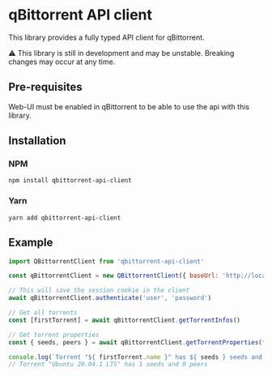 # qBittorrent API client

This library provides a fully typed API client for qBittorrent.

:warning: This library is still in development and may be unstable. Breaking changes may occur at any time.

## Pre-requisites

Web-UI must be enabled in qBittorrent to be able to use the api with this library.

## Installation

### NPM
```shell
npm install qbittorrent-api-client
```
### Yarn
```shell
yarn add qbittorrent-api-client
```

## Example

```js
import QBittorrentClient from 'qbittorrent-api-client'

const qBittorrentClient = new QBittorrentClient({ baseUrl: 'http://localhost:8080' });

// This will save the session cookie in the client
await qBittorrentClient.authenticate('user', 'password')

// Get all torrents
const [firstTorrent] = await qBittorrentClient.getTorrentInfos()

// Get torrent properties
const { seeds, peers } = await qBittorrentClient.getTorrentProperties(firstTorrent.hash)

console.log(`Torrent "${ firstTorrent.name }" has ${ seeds } seeds and ${ peers } peers`)
// Torrent "Ubuntu 20.04.1 LTS" has 1 seeds and 0 peers
```

